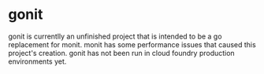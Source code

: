 gonit
=====

gonit is currentlly an unfinished project that is intended to be a go replacement for monit. monit has some performance issues that caused this project's creation. gonit has not been run in cloud foundry production environments yet.
